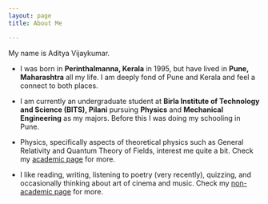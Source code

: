 ```yaml
---
layout: page
title: About Me

---
```


My name is Aditya Vijaykumar.

- I was born in **Perinthalmanna, Kerala** in 1995, but have lived in **Pune, Maharashtra** all my life. I am deeply fond of Pune and Kerala and feel a connect to both places.

- I am currently an undergraduate student at **Birla Institute of Technology and Science (BITS), Pilani** pursuing **Physics** and **Mechanical Engineering** as my majors. Before this I was doing my schooling in Pune.

- Physics, specifically aspects of theoretical physics such as General Relativity and Quantum Theory of Fields, interest me quite a bit. Check my [academic page](https://adivijaykumar.github.io/academic/) for more.

- I like reading, writing, listening to poetry (very recently), quizzing, and occasionally thinking about art of cinema and music. Check my [non-academic page](https://adivijaykumar.github.io/nonacademic/) for more.
